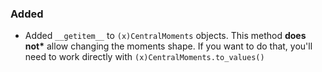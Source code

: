 <!-- markdownlint-disable MD041 -->
<!--
A new scriv changelog fragment.

Uncomment the section that is right (remove the HTML comment wrapper).
-->

<!--
### Removed

- A bullet item for the Removed category.

-->

### Added

- Added `__getitem__` to `(x)CentralMoments` objects. This method **does not\***
  allow changing the moments shape. If you want to do that, you'll need to work
  directly with `(x)CentralMoments.to_values()`

<!--
### Changed

- A bullet item for the Changed category.

-->
<!--
### Deprecated

- A bullet item for the Deprecated category.

-->
<!--
### Fixed

- A bullet item for the Fixed category.

-->
<!--
### Security

- A bullet item for the Security category.

-->
